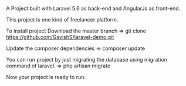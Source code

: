 A Project built with Laravel 5.6 as back-end and AngularJs as front-end.

This project is one kind of freelancer platform.


To install project Download the master branch
=> git clone https://github.com/GavishS/laravel-demo.git

Update the composer dependencies
=> composer update


You can run project by just migrating the database using migration command of laravel.
=> php artisan migrate


Now your project is ready to run.
